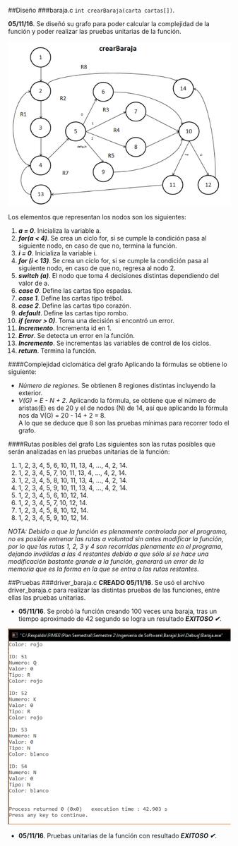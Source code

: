 ##Diseño
###baraja.c
`int crearBaraja(carta cartas[])`.  

**05/11/16**. Se diseñó su grafo para poder calcular la complejidad de la función y poder realizar las pruebas unitarias de la función.  

![GrafoFuncion](./images/grafoCrearBaraja.png)  

Los elementos que representan los nodos son los siguientes:  
1. ***a = 0***. Inicializa la variable a.  
2. ***for(a < 4)***. Se crea un ciclo for, si se cumple la condición pasa al siguiente nodo, en caso de que no, termina la función.  
3. ***i = 0***. Inicializa la variable i.  
4. ***for (i < 13)***. Se crea un ciclo for, si se cumple la condición pasa al siguiente nodo, en caso de que no, regresa al nodo 2.  
5. ***switch (a)***. El nodo que toma 4 decisiones distintas dependiendo del valor de a.  
6. ***case 0***. Define las cartas tipo espadas.  
7. ***case 1***. Define las cartas tipo trébol.  
8. ***case 2***. Define las cartas tipo corazón.  
9. ***default***. Define las cartas tipo rombo.  
10. ***if (error > 0)***. Toma una decisión si encontró un error.  
11. ***Incremento***. Incrementa id en 1.  
12. ***Error***. Se detecta un error en la función.  
13. ***Incremento***. Se incrementas las variables de control de los ciclos.  
14. ***return***. Termina la función.  

####Complejidad ciclomática del grafo
Aplicando la fórmulas se obtiene lo siguiente:  
- *Número de regiones*. Se obtienen 8 regiones distintas incluyendo la exterior.  
- *V(G) = E - N + 2*. Aplicando la fórmula, se obtiene que el número de aristas(E) es de 20 y el de nodos (N) de 14, así que aplicando la fórmula nos da V(G) = 20 - 14 + 2 = 8.  
A lo que se deduce que 8 son las pruebas mínimas para recorrer todo el grafo. 

####Rutas posibles del grafo
Las siguientes son las rutas posibles que serán analizadas en las pruebas unitarias de la función:  
1. 1, 2, 3, 4, 5, 6, 10, 11, 13, 4, ..., 4, 2, 14.  
2. 1, 2, 3, 4, 5, 7, 10, 11, 13, 4, ..., 4, 2, 14.  
3. 1, 2, 3, 4, 5, 8, 10, 11, 13, 4, ..., 4, 2, 14.  
4. 1, 2, 3, 4, 5, 9, 10, 11, 13, 4, ..., 4, 2, 14.  
5. 1, 2, 3, 4, 5, 6, 10, 12, 14.  
6. 1, 2, 3, 4, 5, 7, 10, 12, 14.  
7. 1, 2, 3, 4, 5, 8, 10, 12, 14.  
8. 1, 2, 3, 4, 5, 9, 10, 12, 14.  

*NOTA: Debido a que la función es plenamente controlada por el programa, no es posible entrenar las rutas a voluntad sin antes modificar la función, por lo que las rutas 1, 2, 3 y 4 son recorridas plenamente en el programa, dejando inválidas a las 4 restantes debido a que sólo si se hace una modificación bastante grande a la función, generará un error de la memoria que es la forma en la que se entra a las rutas restantes.*

##Pruebas
###driver_baraja.c
**CREADO 05/11/16**. Se usó el archivo driver_baraja.c para realizar las distintas pruebas de las funciones, entre ellas las pruebas unitarias.  

- **05/11/16**. Se probó la función creando 100 veces una baraja, tras un tiempo aproximado de 42 segundo se logra un resultado ***EXITOSO ✔***.

![pruebaIEC](./images/pruebaCrearBaraja.png)  

- **05/11/16**. Pruebas unitarias de la función con resultado ***EXITOSO ✔***. 